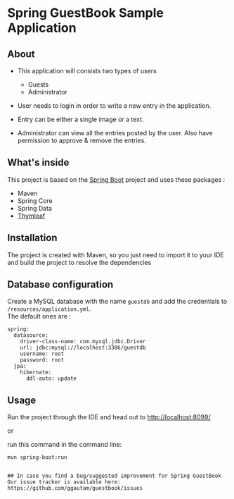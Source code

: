 # Spring GuestBook Sample Application

## About

* This application will consists two types of users
	* Guests
	* Administrator

* User needs to login in order to write a new entry in the application.
* Entry can be either a single image or a text.
* Administrator can view all the entries posted by the user. Also have permission to approve & remove the entries.

## What's inside 
This project is based on the [Spring Boot](https://spring.io/projects/spring-boot) project and uses these packages :
- Maven
- Spring Core
- Spring Data
- [Thymleaf](https://www.thymeleaf.org/)

## Installation 
The project is created with Maven, so you just need to import it to your IDE and build the project to resolve the dependencies

## Database configuration 
Create a MySQL database with the name `guestdb` and add the credentials to `/resources/application.yml`.  
The default ones are :

```
spring:
  datasource:
    driver-class-name: com.mysql.jdbc.Driver
    url: jdbc:mysql://localhost:3306/guestdb
    username: root
    password: root
  jpa:
    hibernate:
      ddl-auto: update
```

## Usage 
Run the project through the IDE and head out to [http://localhost:8099/](http://localhost:8099/)

or 

run this command in the command line:
```
mvn spring-boot:run
```
```

## In case you find a bug/suggested improvement for Spring GuestBook
Our issue tracker is available here: https://github.com/ggautam/guestbook/issues